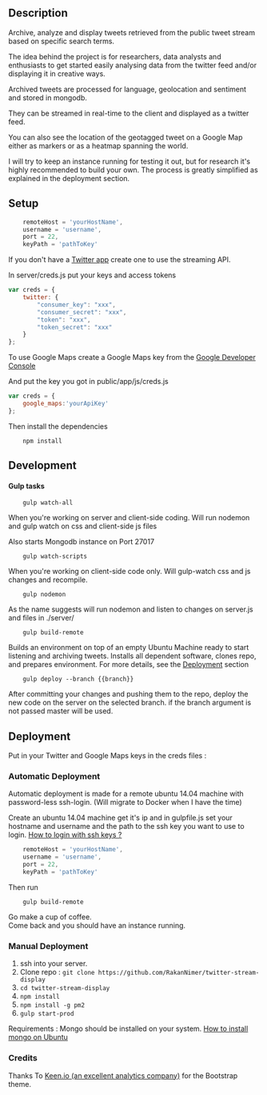 ## Description

Archive, analyze and display tweets retrieved from the public tweet stream based on specific search terms.

The idea behind the project is for researchers, data analysts and enthusiasts to get started easily analysing data from the twitter feed and/or displaying it in creative ways.

Archived tweets are processed for language, geolocation and sentiment and stored in mongodb. 

They can be streamed in real-time to the client and displayed as a twitter feed.

You can also see the location of the geotagged tweet on a Google Map either as markers or as a heatmap spanning the world.

I will try to keep an instance running for testing it out, but for research it's highly recommended to build your own. The process is greatly simplified as explained in the deployment section.


## Setup

```javascript
    remoteHost = 'yourHostName',
    username = 'username',
    port = 22,
    keyPath = 'pathToKey'
```

If you don't have a [Twitter app](https://dev.twitter.com/apps) create one to use the streaming API. 

In server/creds.js put your keys and access tokens

```javascript
var creds = {
	twitter: {
		"consumer_key": "xxx",
		"consumer_secret": "xxx",
		"token": "xxx",
		"token_secret": "xxx"
	}
};
```

To use Google Maps create a Google Maps key from the [Google Developer Console](https://console.developers.google.com/)

And put the key you got in public/app/js/creds.js

```javascript
var creds = {
	google_maps:'yourApiKey'
};
```
Then install the dependencies

```
	npm install
```

## Development
#### Gulp tasks
```
	gulp watch-all
```
When you're working on server and client-side coding.
Will run nodemon and gulp watch on css and client-side js files 

Also starts Mongodb instance on Port 27017

```
	gulp watch-scripts
```
When you're working on client-side code only.
Will gulp-watch css and js changes and recompile.	
```
	gulp nodemon
```
As the name suggests will run nodemon and listen to changes on server.js and files in ./server/

```
	gulp build-remote
```
Builds an environment on top of an empty Ubuntu Machine ready to start listening and archiving tweets. Installs all dependent software, clones repo, and prepares environment. For more details, see the [Deployment](#deployment) section

```
	gulp deploy --branch {{branch}}
```
After committing your changes and pushing them to the repo, deploy the new code on the server on the selected branch.
if the branch argument is not passed master will be used.



## Deployment

Put in your Twitter and Google Maps keys in the creds files : 

### Automatic Deployment

Automatic deployment is made for a remote ubuntu 14.04 machine with password-less ssh-login. (Will migrate to Docker when I have the time)

Create an ubuntu 14.04 machine get it's ip and in gulpfile.js set your hostname and username and the path to the ssh key you want to use to login. [How to login with ssh keys ?](http://askubuntu.com/questions/46930/how-can-i-set-up-password-less-ssh-login) 

```javascript
    remoteHost = 'yourHostName',
    username = 'username',
    port = 22,
    keyPath = 'pathToKey'
```
Then run 

```
	gulp build-remote
```
Go make a cup of coffee. <br />
Come back and you should have an instance running.
	
### Manual Deployment

1. ssh into your server. 
2. Clone repo : ```git clone https://github.com/RakanNimer/twitter-stream-display ```
3. ```cd twitter-stream-display```
4. ```npm install ```
5. ``` npm install -g pm2 ```
5. ``` gulp start-prod ```

Requirements : 
Mongo should be installed on your system. [How to install mongo on Ubuntu](http://docs.mongodb.org/manual/tutorial/install-mongodb-on-ubuntu/)


### Credits

Thanks To [Keen.io (an excellent analytics company)](http://keen.io) for the Bootstrap theme.